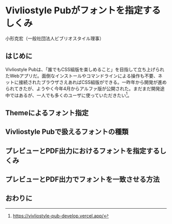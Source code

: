 # Vivliostyle Pubがフォントを指定するしくみ

小形克宏（一般社団法人ビブリオスタイル理事）

## はじめに

Vivliostyle Pubは、「誰でもCSS組版を楽しめること」を目指して立ち上げられたWebアプリだ。面倒なインストールやコマンドラインによる操作も不要、ネットに接続されたブラウザさえあればCSS組版ができる。一昨年から開発が進められてきたが、ようやく今年4月からアルファ版が公開された。まだまだ開発途中ではあるが、一人でも多くのユーザに使っていただきたい[^1]。





## Themeによるフォント指定


## Vivliostyle Pubで扱えるフォントの種類

## プレビューとPDF出力におけるフォントを指定するしくみ

## プレビューとPDF出力でフォントを一致させる方法


## おわりに


[^1]: https://vivliostyle-pub-develop.vercel.app/